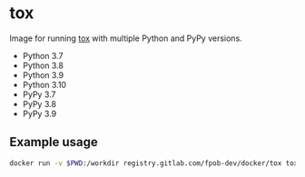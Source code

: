 # tox

Image for running [tox](https://tox.readthedocs.org/en/latest/) with multiple
Python and PyPy versions.

* Python 3.7
* Python 3.8
* Python 3.9
* Python 3.10
* PyPy 3.7
* PyPy 3.8
* PyPy 3.9


## Example usage

```sh
docker run -v $PWD:/workdir registry.gitlab.com/fpob-dev/docker/tox tox
```
